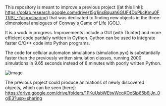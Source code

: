 
This repository is meant to improve a previous project ([at this link]: https://colab.research.google.com/drive/15g1jnxBquah6GUF4DoPkcKmu0FTRSl_-?usp=sharing) that was dedicated to finding new objects in the three-dimensional analogues of Conway's Game of Life (GOL).

It is a work in progress. Improvements include a GUI (with Tkinter) and more efficient code partially written in Cython. Cython can be used to integrate faster C/C++ code into Python programs. 

The code for cellular automaton simulations (simulation.pyx) is substantially faster than the previously written simulation classes, running 2000 simulations in 9.65 seconds instead of 6 minutes with poorly written Python. 

![image](https://user-images.githubusercontent.com/82735611/182790992-e0b990fd-6744-479a-8579-18bb7eae203d.png)

The previous project could produce animations of newly discovered objects, which can be seen [here]: https://drive.google.com/drive/folders/1PKuUsbWEtwWcqKOcSlp65b6jJn_0glE3?usp=sharing
